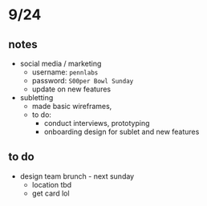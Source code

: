 # 9/24

## notes

- social media / marketing
    - username: `pennlabs`
    - password: `S00per Bowl Sunday`
    - update on new features
- subletting
    - made basic wireframes,
    - to do:
        - conduct interviews, prototyping
        - onboarding design for sublet and new features

## to do

- design team brunch - next sunday
    - location tbd
    - get card lol